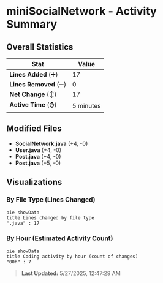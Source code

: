 # miniSocialNetwork - Activity Summary 

## Overall Statistics

| Stat                   | Value                                                             |
| ---------------------- | ----------------------------------------------------------------- |
| **Lines Added** (➕)   | 17                                          |
| **Lines Removed** (➖) | 0                                        |
| **Net Change** (↕)    | 17                |
| **Active Time** (⌚)   | 5 minutes |


## Modified Files
- **SocialNetwork.java** (+4, -0)
- **User.java** (+4, -0)
- **Post.java** (+4, -0)
- **Post.java** (+5, -0)

## Visualizations

### By File Type (Lines Changed)

```mermaid
pie showData
title Lines changed by file type
".java" : 17
```

### By Hour (Estimated Activity Count)

```mermaid
pie showData
title Coding activity by hour (count of changes)
"00h" : 7
```


> **Last Updated:** 5/27/2025, 12:47:29 AM